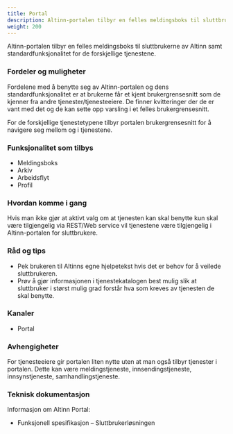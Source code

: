 ```yaml
---
title: Portal
description: Altinn-portalen tilbyr en felles meldingsboks til sluttbrukerne av Altinn samt standardfunksjonalitet for de forskjellige tjenestene.
weight: 200
---
```


Altinn-portalen tilbyr en felles meldingsboks til sluttbrukerne av Altinn samt standardfunksjonalitet for de forskjellige tjenestene.


### Fordeler og muligheter

Fordelene med å benytte seg av Altinn-portalen og dens standardfunksjonalitet er at brukerne får et kjent brukergrensesnitt som de kjenner fra andre tjenester/tjenesteeiere.
De finner kvitteringer der de er vant med det og de kan sette opp varsling i et felles brukergrensesnitt.

For de forskjellige tjenestetypene tilbyr portalen brukergrensesnitt for å navigere seg mellom og i tjenestene.


### Funksjonalitet som tilbys
 - Meldingsboks
 - Arkiv
 - Arbeidsflyt
 - Profil

### Hvordan komme i gang
Hvis man ikke gjør at aktivt valg om at tjenesten kan skal benytte kun skal være tilgjengelig via REST/Web service vil tjenestene være tilgjengelig i Altinn-portalen for sluttbrukere.

### Råd og tips
 - Pek brukeren til Altinns egne hjelpetekst hvis det er behov for å veilede sluttbrukeren.
 - Prøv å gjør informasjonen i tjenestekatalogen best mulig slik at sluttbruker i størst mulig grad forstår hva som kreves av tjenesten de skal benytte.

### Kanaler
 - Portal

### Avhengigheter
For tjenesteeiere gir portalen liten nytte uten at man også tilbyr tjenester i portalen.
Dette kan være meldingstjeneste, innsendingstjeneste, innsynstjeneste, samhandlingstjeneste.

### Teknisk dokumentasjon
Informasjon om Altinn Portal:

 - Funksjonell spesifikasjon – Sluttbrukerløsningen

